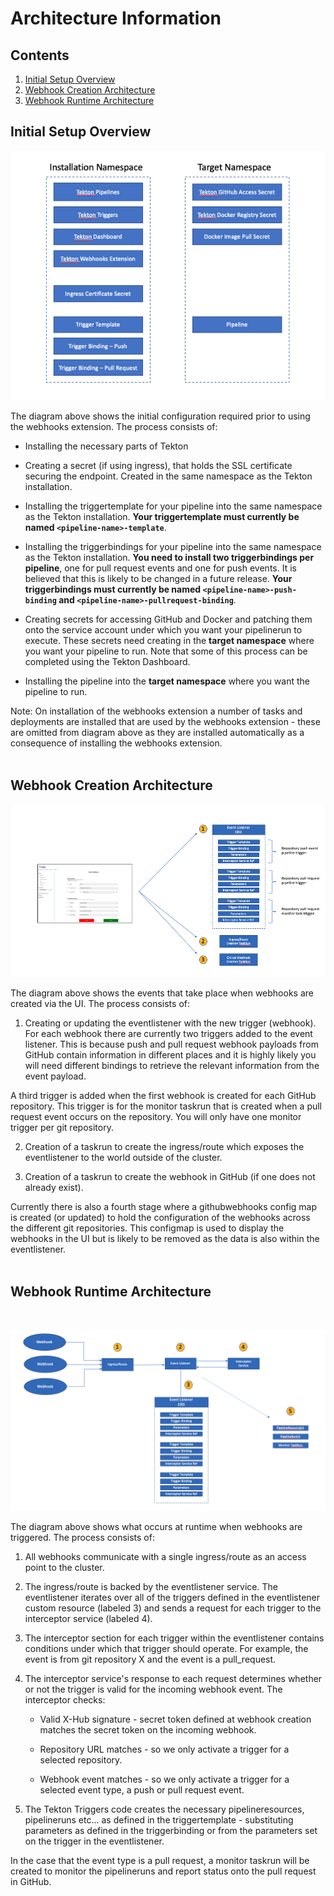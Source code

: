 # Architecture Information

## Contents

1. [Initial Setup Overview](#initial-setup-overview)
2. [Webhook Creation Architecture](#webhook-creation-architecture)
3. [Webhook Runtime Architecture](#webhook-runtime-architecture)



## Initial Setup Overview

![User Setup Diagram](./images/setup.png?raw=true "Diagram showing initial user setup")

The diagram above shows the initial configuration required prior to using the webhooks extension.  The process consists of:

- Installing the necessary parts of Tekton

- Creating a secret (if using ingress), that holds the SSL certificate securing the endpoint.  Created in the same namespace as the Tekton installation.

- Installing the triggertemplate for your pipeline into the same namespace as the Tekton installation. **Your triggertemplate must currently be named `<pipeline-name>-template`**.

- Installing the triggerbindings for your pipeline into the same namespace as the Tekton installation. **You need to install two triggerbindings per pipeline**, one for pull request events and one for push events.  It is believed that this is likely to be changed in a future release. **Your triggerbindings must currently be named `<pipeline-name>-push-binding` and `<pipeline-name>-pullrequest-binding`**.

- Creating secrets for accessing GitHub and Docker and patching them onto the service account under which you want your pipelinerun to execute.  These secrets need creating in the **target namespace** where you want your pipeline to run.  Note that some of this process can be completed using the Tekton Dashboard.

- Installing the pipeline into the **target namespace** where you want the pipeline to run.

Note: On installation of the webhooks extension a number of tasks and deployments are installed that are used by the webhooks extension - these are omitted from diagram above as they are installed automatically as a consequence of installing the webhooks extension.
<br/>
<br/>

## Webhook Creation Architecture

![Webhook Creation Architecture Diagram](./images/creation-architecture.png?raw=true "Diagram showing webhook creation architecture of the webhooks extension")

The diagram above shows the events that take place when webhooks are created via the UI. The process consists of:

1) Creating or updating the eventlistener with the new trigger (webhook).  For each webhook there are currently two triggers added to the event listener.  This is because push and pull request webhook payloads from GitHub contain information in different places and it is highly likely you will need different bindings to retrieve the relevant information from the event payload. 

  A third trigger is added when the first webhook is created for each GitHub repository. This trigger is for the monitor taskrun that is created when a pull request event occurs on the repository.  You will only have one monitor trigger per git repository.

2) Creation of a taskrun to create the ingress/route which exposes the eventlistener to the world outside of the cluster.

3) Creation of a taskrun to create the webhook in GitHub (if one does not already exist).

Currently there is also a fourth stage where a githubwebhooks config map is created (or updated) to hold the configuration of the webhooks across the different git repositories.  This configmap is used to display the webhooks in the UI but is likely to be removed as the data is also within the eventlistener.
<br/>
<br/>

## Webhook Runtime Architecture
<br/>

![Architecture Diagram](./images/architecture.png?raw=true "Diagram showing overall runtime architecture of the webhooks extension")

The diagram above shows what occurs at runtime when webhooks are triggered.  The process consists of:

1) All webhooks communicate with a single ingress/route as an access point to the cluster.

2) The ingress/route is backed by the eventlistener service.  The eventlistener iterates over all of the triggers defined in the eventlistener custom resource (labeled 3) and sends a request for each trigger to the interceptor service (labeled 4).

3) The interceptor section for each trigger within the eventlistener contains conditions under which that trigger should operate.  For example, the event is from git repository X and the event is a pull_request.

4) The interceptor service's response to each request determines whether or not the trigger is valid for the incoming webhook event.  The interceptor checks:

    - Valid X-Hub signature - secret token defined at webhook creation matches the secret token on the incoming webhook.
    
    - Repository URL matches - so we only activate a trigger for a selected repository.
    
    - Webhook event matches - so we only activate a trigger for a selected event type, a push or pull request event.

5) The Tekton Triggers code creates the necessary pipelineresources, pipelineruns etc... as defined in the triggertemplate - substituting parameters as defined in the triggerbinding or from the parameters set on the trigger in the eventlistener.

In the case that the event type is a pull request, a monitor taskrun will be created to monitor the pipelineruns and report status onto the pull request in GitHub.
